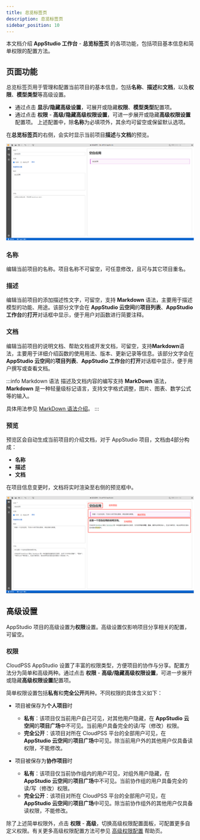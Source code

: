 ```yaml
---
title: 总览标签页
description: 总览标签页
sidebar_position: 10
---
```


本文档介绍 **AppStudio 工作台** - **总览标签页** 的各项功能，包括项目基本信息和简单权限的配置方法。

## 页面功能

总览标签页用于管理和配置当前项目的基本信息，包括**名称**、**描述**和**文档**，以及**权限**、**模型类型**等高级设置。
+ 通过点击 **显示/隐藏高级设置**，可展开或隐藏**权限**、**模型类型**配置项。
+ 通过点击 **权限** - **高级/隐藏高级权限设置**，可进一步展开或隐藏**高级权限设置**配置项。
上述配置中，除**名称**为必填项外，其余均可留空或保留默认选项。

在**总览标签页**的右侧，会实时显示当前项目**描述**与**文档**的预览。

![总览标签页](./1-1.png)

### 名称

编辑当前项目的名称。项目名称不可留空，可任意修改，且可与其它项目重名。

### 描述

编辑当前项目的添加描述性文字，可留空，支持 **Markdown** 语法，主要用于描述模型的功能、用途。该部分文字会在 **AppStudio 云空间**的**项目列表**、**AppStudio 工作台**的**打开**对话框中显示，便于用户对函数进行简要注释。

### 文档

编辑当前项目的说明文档、帮助文档或开发文档，可留空，支持**Markdown**语法，主要用于详细介绍函数的使用用法、版本、更新记录等信息。该部分文字会在 **AppStudio 云空间**的**项目列表**、**AppStudio 工作台**的**打开**对话框中显示，便于用户撰写或查看文档。

:::info Markdown 语法
描述及文档内容的编写支持 **MarkDown** 语法，**Markdown** 是一种轻量级标记语言，支持文字格式调整，图片、图表、数学公式等的输入。

具体用法参见 [MarkDown 语法介绍](/docs/meta/edit-help/markdown-intro/index.md)。
:::

### 预览

预览区会自动生成当前项目的介绍文档，对于 AppStudio 项目，文档由4部分构成：
+ **名称**
+ **描述**
+ **文档**

在项目信息变更时，文档将实时渲染至右侧的预览框中。

![应用项目预览](./1-2.png)

## 高级设置

AppStudio 项目的高级设置为**权限**设置。高级设置仅影响项目分享相关的配置，可留空。

### 权限

CloudPSS AppStudio 设置了丰富的权限类型，方便项目的协作与分享。配置方法分为简单和高级两种。通过点击 **权限** - **高级/隐藏高级权限设置**，可进一步展开或隐藏**高级权限设置**配置项。

简单权限设置包括**私有**和**完全公开**两种。不同权限的具体含义如下：

+ 项目被保存为**个人项目**时
    + **私有**：该项目仅当前用户自己可见，对其他用户隐藏，在 **AppStudio 云空间**的**项目广场**中不可见。当前用户具备完全的读/写（修改）权限。
    + **完全公开**：该项目对所在 CloudPSS 平台的全部用户可见，在 **AppStudio 云空间**的**项目广场**中可见。除当前用户外的其他用户仅具备读权限，不能修改。

+ 项目被保存为**协作项目**时
    + **私有**：该项目仅当前协作组内的用户可见，对组外用户隐藏，在 **AppStudio 云空间**的**项目广场**中不可见。当前协作组的用户具备完全的读/写（修改）权限。
    + **完全公开**：该项目对所在 CloudPSS 平台的全部用户可见，在 **AppStudio 云空间**的**项目广场**中可见。除当前协作组外的其他用户仅具备读权限，不能修改。

除了上述简单权限外，点击 **权限** - **高级**，切换高级权限配置面板，可配置更多自定义权限。有关更多高级权限配置方法可参见 [高级权限配置](../../../../../account/settings/sdk-token/index.md) 帮助页。

<!-- ## 案例

import Tabs from '@theme/Tabs';
import TabItem from '@theme/TabItem';

<Tabs>
<TabItem value="js" label="应用项目信息配置">

![应用配置](./1.png)

</TabItem>
</Tabs> -->


